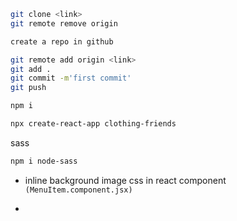 ```bash
git clone <link>
git remote remove origin

create a repo in github

git remote add origin <link>
git add .
git commit -m'first commit'
git push

npm i

npx create-react-app clothing-friends
```

sass

```bash
npm i node-sass
```

- inline background image css in react component `(MenuItem.component.jsx)`

- 